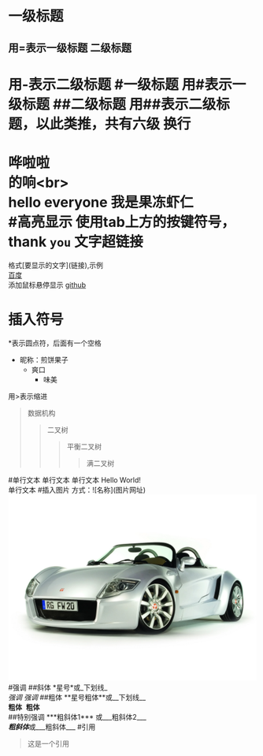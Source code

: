 一级标题
===
用=表示一级标题
二级标题
--
用-表示二级标题
#一级标题
用#表示一级标题
##二级标题
用##表示二级标题，以此类推，共有六级
换行
=
哗啦啦<br>
的响\<br><br>
hello everyone 我是果冻虾仁<br>
#高亮显示
使用tab上方的按键符号，thank `you`
文字超链接
=
格式\[要显示的文字](链接),示例<br>
[百度](http://www.baidu.com)<br>
添加鼠标悬停显示
[github](https://github.com "github官网") 

插入符号
=
\*表示圆点符，后面有一个空格
* 昵称：煎饼果子
  * 爽口
    * 味美
    
用>表示缩进
> 数据机构
>> 二叉树
>>> 平衡二叉树
>>>> 满二叉树

#单行文本
 单行文本    单行文本 Hello World!  
单行文本
#插入图片
方式：!\[名称](图片网址)
![车子](https://github.com/wk-kevin/learngit/blob/master/picture/car6.jpg)
#强调
##斜体
\*星号\*或\_下划线\_  
*强调*
_强调_ 
##粗体
\*\*星号粗体\*\*或\_\_下划线\_\_  
**粗体**  __粗体__  
##特别强调
\*\*\*粗斜体1\*\*\*  或\_\_\_粗斜体2\_\_\_  
***粗斜体***或___粗斜体___ 
#引用
>这是一个引用
